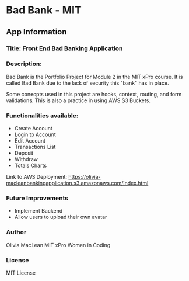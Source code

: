 # Bad Bank - MIT

## App Information

### Title: Front End Bad Banking Application

### Description:

Bad Bank is the Portfolio Project for Module 2 in the MIT xPro course. It is called Bad Bank due to the lack of security this "bank" has in place.

Some conecpts used in this project are hooks, context, routing, and form validations. This is also a practice in using AWS S3 Buckets.

### Functionalities available:

- Create Account
- Login to Account
- Edit Account
- Transactions List
- Deposit
- Withdraw
- Totals Charts

Link to AWS Deployment: 
https://olivia-macleanbankingapplication.s3.amazonaws.com/index.html

### Future Improvements

- Implement Backend
- Allow users to upload their own avatar

### Author

Olivia MacLean
MIT xPro Women in Coding

### License

MIT License
